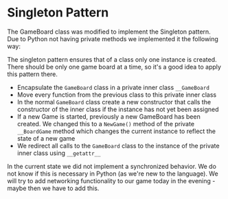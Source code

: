 # Singleton Pattern

The GameBoard class was modified to implement the Singleton pattern.
Due to Python not having private methods we implemented it the following way:

The singleton pattern ensures that of a class only one instance is created.
There should be only one game board at a time, so it's a good idea to apply this pattern there.

* Encapsulate the `GameBoard` class in a private inner class `__GameBoard`
* Move every function from the previous class to this private inner class
* In the normal `GameBoard` class create a new constructor that calls the constructor of the inner class if the instance has not yet been assigned
* If a new Game is started, previously a new GameBoard has been created. We changed this to a `NewGame()` method of the private `__BoardGame` method which changes the current instance to reflect the state of a new game
* We redirect all calls to the `GameBoard` class to the instance of the private inner class using `__getattr__`


In the current state we did not implement a synchronized behavior. We do not know if this is necessary in Python (as we're new to the language).
We will try to add networking functionality to our game today in the evening - maybe then we have to add this. 